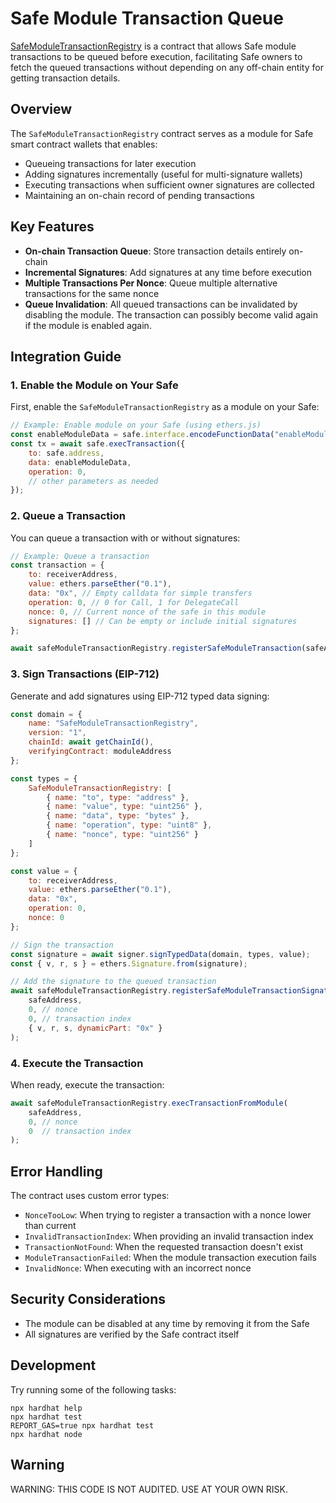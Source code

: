# Safe Module Transaction Queue

[SafeModuleTransactionRegistry](./contracts/SafeModuleTransactionRegistry.sol) is a contract that allows Safe module transactions to be queued before execution, facilitating Safe owners to fetch the queued transactions without depending on any off-chain entity for getting transaction details.

## Overview

The `SafeModuleTransactionRegistry` contract serves as a module for Safe smart contract wallets that enables:

- Queueing transactions for later execution
- Adding signatures incrementally (useful for multi-signature wallets)
- Executing transactions when sufficient owner signatures are collected
- Maintaining an on-chain record of pending transactions

## Key Features

- **On-chain Transaction Queue**: Store transaction details entirely on-chain
- **Incremental Signatures**: Add signatures at any time before execution
- **Multiple Transactions Per Nonce**: Queue multiple alternative transactions for the same nonce
- **Queue Invalidation**: All queued transactions can be invalidated by disabling the module. The transaction can possibly become valid again if the module is enabled again.

## Integration Guide

### 1. Enable the Module on Your Safe

First, enable the `SafeModuleTransactionRegistry` as a module on your Safe:

```javascript
// Example: Enable module on your Safe (using ethers.js)
const enableModuleData = safe.interface.encodeFunctionData("enableModule", [moduleAddress]);
const tx = await safe.execTransaction({
    to: safe.address,
    data: enableModuleData,
    operation: 0,
    // other parameters as needed
});
```

### 2. Queue a Transaction

You can queue a transaction with or without signatures:

```javascript
// Example: Queue a transaction
const transaction = {
    to: receiverAddress,
    value: ethers.parseEther("0.1"),
    data: "0x", // Empty calldata for simple transfers
    operation: 0, // 0 for Call, 1 for DelegateCall
    nonce: 0, // Current nonce of the safe in this module
    signatures: [] // Can be empty or include initial signatures
};

await safeModuleTransactionRegistry.registerSafeModuleTransaction(safeAddress, transaction);
```

### 3. Sign Transactions (EIP-712)

Generate and add signatures using EIP-712 typed data signing:

```javascript
const domain = {
    name: "SafeModuleTransactionRegistry",
    version: "1",
    chainId: await getChainId(),
    verifyingContract: moduleAddress
};

const types = {
    SafeModuleTransactionRegistry: [
        { name: "to", type: "address" },
        { name: "value", type: "uint256" },
        { name: "data", type: "bytes" },
        { name: "operation", type: "uint8" },
        { name: "nonce", type: "uint256" }
    ]
};

const value = {
    to: receiverAddress,
    value: ethers.parseEther("0.1"),
    data: "0x",
    operation: 0,
    nonce: 0
};

// Sign the transaction
const signature = await signer.signTypedData(domain, types, value);
const { v, r, s } = ethers.Signature.from(signature);

// Add the signature to the queued transaction
await safeModuleTransactionRegistry.registerSafeModuleTransactionSignature(
    safeAddress,
    0, // nonce
    0, // transaction index
    { v, r, s, dynamicPart: "0x" }
);
```

### 4. Execute the Transaction

When ready, execute the transaction:

```javascript
await safeModuleTransactionRegistry.execTransactionFromModule(
    safeAddress,
    0, // nonce
    0  // transaction index
);
```

## Error Handling

The contract uses custom error types:

- `NonceTooLow`: When trying to register a transaction with a nonce lower than current
- `InvalidTransactionIndex`: When providing an invalid transaction index
- `TransactionNotFound`: When the requested transaction doesn't exist
- `ModuleTransactionFailed`: When the module transaction execution fails
- `InvalidNonce`: When executing with an incorrect nonce

## Security Considerations

- The module can be disabled at any time by removing it from the Safe
- All signatures are verified by the Safe contract itself

## Development

Try running some of the following tasks:

```shell
npx hardhat help
npx hardhat test
REPORT_GAS=true npx hardhat test
npx hardhat node
```

## Warning

WARNING: THIS CODE IS NOT AUDITED. USE AT YOUR OWN RISK.
